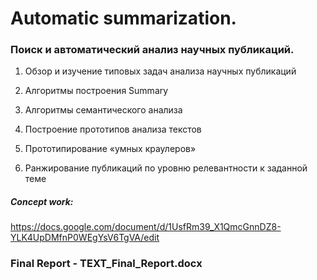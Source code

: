 # Automatic summarization.


### Поиск и автоматический анализ научных публикаций.

1. Обзор и изучение типовых задач анализа научных публикаций 

2. Алгоритмы построения Summary 

3. Алгоритмы семантического анализа

4. Построение прототипов анализа текстов

5. Прототипирование «умных краулеров» 

6. Ранжирование публикаций по уровню релевантности к заданной теме


##### Concept work:
https://docs.google.com/document/d/1UsfRm39_X1QmcGnnDZ8-YLK4UpDMfnP0WEgYsV6TgVA/edit


### Final Report - TEXT_Final_Report.docx
